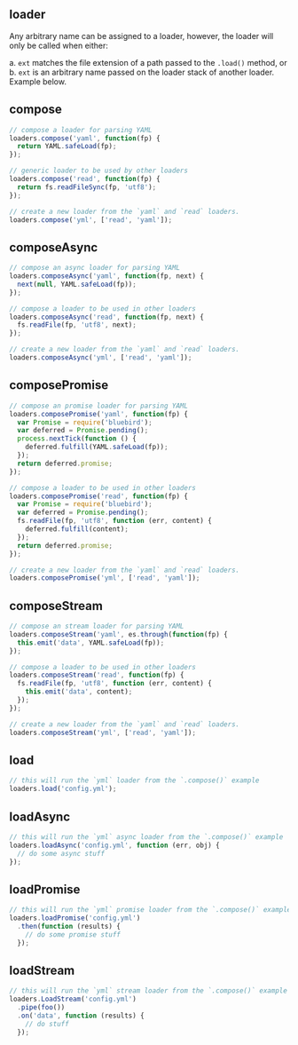 ## loader

Any arbitrary name can be assigned to a loader, however, the loader will only be called when either:

  a. `ext` matches the file extension of a path passed to the `.load()` method, or
  b. `ext` is an arbitrary name passed on the loader stack of another loader. Example below.


## compose

```js
// compose a loader for parsing YAML
loaders.compose('yaml', function(fp) {
  return YAML.safeLoad(fp);
});

// generic loader to be used by other loaders
loaders.compose('read', function(fp) {
  return fs.readFileSync(fp, 'utf8');
});

// create a new loader from the `yaml` and `read` loaders.
loaders.compose('yml', ['read', 'yaml']);
```

## composeAsync

```js
// compose an async loader for parsing YAML
loaders.composeAsync('yaml', function(fp, next) {
  next(null, YAML.safeLoad(fp));
});

// compose a loader to be used in other loaders
loaders.composeAsync('read', function(fp, next) {
  fs.readFile(fp, 'utf8', next);
});

// create a new loader from the `yaml` and `read` loaders.
loaders.composeAsync('yml', ['read', 'yaml']);
```

## composePromise

```js
// compose an promise loader for parsing YAML
loaders.composePromise('yaml', function(fp) {
  var Promise = require('bluebird');
  var deferred = Promise.pending();
  process.nextTick(function () {
    deferred.fulfill(YAML.safeLoad(fp));
  });
  return deferred.promise;
});

// compose a loader to be used in other loaders
loaders.composePromise('read', function(fp) {
  var Promise = require('bluebird');
  var deferred = Promise.pending();
  fs.readFile(fp, 'utf8', function (err, content) {
    deferred.fulfill(content);
  });
  return deferred.promise;
});

// create a new loader from the `yaml` and `read` loaders.
loaders.composePromise('yml', ['read', 'yaml']);
```
## composeStream

```js
// compose an stream loader for parsing YAML
loaders.composeStream('yaml', es.through(function(fp) {
  this.emit('data', YAML.safeLoad(fp));
});

// compose a loader to be used in other loaders
loaders.composeStream('read', function(fp) {
  fs.readFile(fp, 'utf8', function (err, content) {
    this.emit('data', content);
  });
});

// create a new loader from the `yaml` and `read` loaders.
loaders.composeStream('yml', ['read', 'yaml']);
```


## load

```js
// this will run the `yml` loader from the `.compose()` example
loaders.load('config.yml');
```


## loadAsync

```js
// this will run the `yml` async loader from the `.compose()` example
loaders.loadAsync('config.yml', function (err, obj) {
  // do some async stuff
});
```

## loadPromise

```js
// this will run the `yml` promise loader from the `.compose()` example
loaders.loadPromise('config.yml')
  .then(function (results) {
    // do some promise stuff
  });
```

## loadStream

```js
// this will run the `yml` stream loader from the `.compose()` example
loaders.LoadStream('config.yml')
  .pipe(foo())
  .on('data', function (results) {
    // do stuff
  });
```

